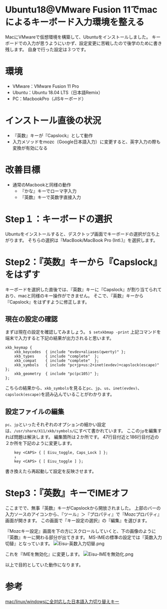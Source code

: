 # Ubuntu18@VMware Fusion 11でmacによるキーボード入力環境を整える

MacにVMwareで仮想環境を構築して、Ubuntuをインストールしました。
キーボードでの入力が思うようにいかず、設定変更に苦戦したので後学のために書き残します。
自身で行った設定は３つです。

# 環境
- VMware：VMware Fusion 11 Pro
- Ubuntu：Ubuntu 18.04 LTS（日本語Remix）
- PC：MacbookPro（JISキーボード）

# インストール直後の状況
- 『英数』キーが『Capslock』として動作
- 入力メソッドをmozc（Google日本語入力）に変更すると、英字入力の際も変換が有効になる

# 改善目標
- 通常のMacbookと同様の動作
    - 『かな』キーでローマ字入力
    - 『英数』キーで英数字直接入力

# Step１：キーボードの選択
Ubuntuをインストールすると、デスクトップ画面でキーボードの選択が立ち上がります。
そちらの選択は『MacBook/MacBook Pro (Intl.)』を選択します。

# Step2：『英数』キーから『Capslock』をはずす
キーボードを選択した直後では、『英数』キーに『Capslock』が割り当てられており、macと同様のキー操作ができません。
そこで、『英数』キーから『Capslock』をはずすように修正します。

## 現在の設定の確認
まずは現在の設定を確認してみましょう。
`$ setxkbmap -print`
上記コマンドを端末で入力すると下記の結果が出力されると思います。

```bash:結果
xkb_keymap {
    xkb_keycodes  { include "evdev+aliases(qwerty)" };
    xkb_types     { include "complete"  };
    xkb_compat    { include "complete"  };
    xkb_symbols   { include "pc+jp+us:2+inet(evdev)+capslock(escape)"   };
    xkb_geometry  { include "pc(pc105)" };
};
```
こちらの結果から、`xkb_symbols`を見ると`pc`、`jp`、`us`、`inet(evdev)`、`capslock(escape)`を読み込んでいることがわかります。

## 設定ファイルの編集
`pc`、`jp`といったそれぞれのオプションの細かい設定は、`/usr/share/X11/xkb/symbols/`にすべて書かれています。
ここの`jp`を編集すれば問題は解決します。
編集箇所は２か所です。
47行目付近と186行目付近の２か所を下記のように変更します。

```bash:/usr/share/X11/xkb/symbols/jp
    key <CAPS> { [ Eisu_toggle, Caps_Lock ] };
    ↓
    key <CAPS> { [ Eisu_toggle ] };
```

書き換えたら再起動して設定を反映させます。

# Step3：『英数』キーでIMEオフ
ここまでで、無事『英数』キーがCapslockから開放されました。
上部のバーの入力ソースのアイコンから、『ツール』＞『プロパティ』で『Mozcプロパティ』画面が開きます。
この画面で『キー設定の選択』の『編集』を選びます。

『Mozcキー設定』画面を下の方にスクロールしていくと、下の画像のように『英数』キーに関わる部分が出てきます。
MS-IMEの標準の設定では『英数入力切替』となっています。
![Eisu-英数入力切替.png](https://qiita-image-store.s3.amazonaws.com/0/281085/ea8c0e5c-e29a-157a-6f12-b933195d225d.png)

これを『IMEを無効化』に変更します。
![Eisu-IMEを無効化.png](https://qiita-image-store.s3.amazonaws.com/0/281085/3c75a11f-3823-2e23-f7d6-ca2590863d4b.png)

以上で目的としていた動作になります。

# 参考
[mac/linux/windowsに全対応した日本語入力切り替えキー](https://yhara.jp/2018/05/22/kana-eisu-mac-linux-win)
